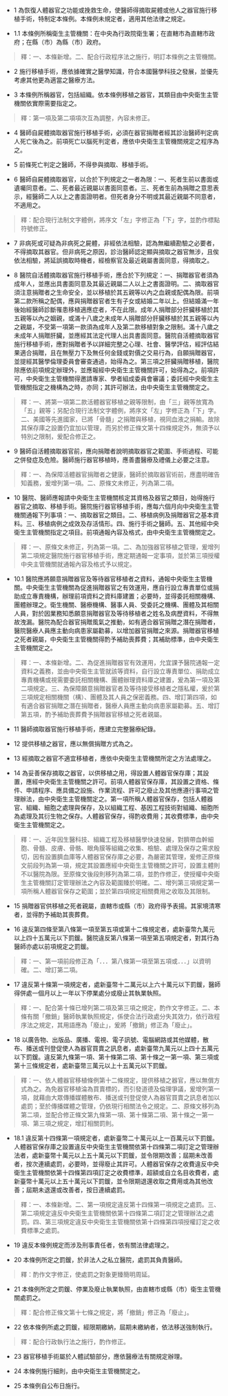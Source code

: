 * 1 為恢復人體器官之功能或挽救生命，使醫師得摘取屍體或他人之器官施行移植手術，特制定本條例。本條例未規定者，適用其他法律之規定。

* 1.1 本條例所稱衛生主管機關：在中央為行政院衛生署；在直轄市為直轄市政府；在縣（市）為縣（市）政府。

> 釋：一、本條新增。二、配合行政程序法之施行，明訂本條例之主管機關。

* 2 施行移植手術，應依據確實之醫學知識，符合本國醫學科技之發展，並優先考慮其他更為適當之醫療方法。

* 3 本條例所稱器官，包括組織。依本條例移植之器官，其類目由中央衛生主管機關依實際需要指定之。

> 釋：第一項及第二項項次互為調整，內容未修正。

* 4 醫師自屍體摘取器官施行移植手術，必須在器官捐贈者經其診治醫師判定病人死亡後為之。前項死亡以腦死判定者，應依中央衛生主管機關規定之程序為之。

* 5 前條死亡判定之醫師，不得參與摘取、移植手術。

* 6 醫師自屍體摘取器官，以合於下列規定之一者為限：一、死者生前以書面或遺囑同意者。二、死者最近親屬以書面同意者。三、死者生前為捐贈之意思表示，經醫師二人以上之書面證明者。但死者身分不明或其最近親屬不同意者，不適用之。

> 釋：配合現行法制文字體例，將序文「左」字修正為「下」字，並酌作標點符號修正。

* 7 非病死或可疑為非病死之屍體，非經依法相驗，認為無繼續勘驗之必要者，不得摘取其器官。但非病死之原因，診治醫師認定顯與摘取之器官無涉，且俟依法相驗，將延誤摘取時機者，經檢察官及最近親屬書面同意，得摘取之。

* 8 醫院自活體摘取器官施行移植手術，應合於下列規定：一、捐贈器官者須為成年人，並應出具書面同意及其最近親屬二人以上之書面證明。二、摘取器官須注意捐贈者之生命安全，並以移植於其五親等以內之血親或配偶為限。前項第二款所稱之配偶，應與捐贈器官者生有子女或結婚二年以上。但結婚滿一年後始經醫師診斷罹患移植適應症者，不在此限。成年人捐贈部分肝臟移植於其五親等以內之姻親，或滿十八歲之未成年人捐贈部分肝臟移植於其五親等以內之親屬，不受第一項第一款須為成年人及第二款移植對象之限制。滿十八歲之未成年人捐贈肝臟，並應經其法定代理人出具書面同意。醫院自活體摘取器官施行移植手術，應對捐贈者予以詳細完整之心理、社會、醫學評估，經評估結果適合捐贈，且在無壓力下及無任何金錢或對價之交易行為，自願捐贈器官，並提經其醫學倫理委員會審查通過，始得為之。第三項之肝臟捐贈移植，醫院除應依前項規定辦理外，並應報經中央衛生主管機關許可，始得為之。前項許可，中央衛生主管機關得邀請專家、學者組成委員會審議；委託經中央衛生主管機關指定之機構為之時，亦同；其許可辦法，由中央衛生主管機關定之。

> 釋：一、將第一項第二款活體器官移植之親等限制，由「三」親等放寬為「五」親等；另配合現行法制文字體例，將序文「左」字修正為「下」字。二、美國等先進國家，已將「骨髓」之捐贈與移植，視同血液之捐輸。故除其保存庫之設置仍宜加以管理，而另於修正條文第十四條規定外，無須予以特別之限制，爰配合修正之。

* 9 醫師自活體摘取器官前，應向捐贈者說明摘取器官之範圍、手術過程、可能之併發症及危險。醫師施行器官移植時，應善盡醫療及禮儀上必要之注意。

> 釋：一、為保障活體器官捐贈者之健康，醫師於摘取器官術前，應盡明確告知義務，爰增列第一項。二、原條文未修正，列為第二項。

* 10 醫院、醫師應報請中央衛生主管機關核定其資格及器官之類目，始得施行器官之摘取、移植手術。醫院施行器官移植手術，應每六個月向中央衛生主管機關通報下列事項：一、摘取器官之類目。二、移植病例及捐贈器官之基本資料。三、移植病例之成效及存活情形。四、施行手術之醫師。五、其他經中央衛生主管機關指定之項目。前項通報內容及格式，由中央衛生主管機關定之。

> 釋：一、原條文未修正，列為第一項。二、為加強器官移植之管理，爰增列第二項規定醫院施行器官移植手術，應定期通報一定事項，並於第三項授權中央主管機關就通報內容及格式予以規定。

* 10.1 醫院應將願意捐贈器官及等待器官移植者之資料，通報中央衛生主管機關。中央衛生主管機關為促進捐贈器官之有效運用，應自行設立專責單位或捐助成立專責機構，辦理前項資料之資料庫建置；必要時，並得委託相關機構、團體辦理之。衛生機關、醫療機構、醫事人員、受委託之機構、團體及其相關人員，對於因業務知悉願意捐贈器官及等待移植者之姓名及病歷資料，不得無故洩漏。醫院為配合器官捐贈風氣之推動，如有適合器官捐贈之潛在捐贈者，醫院醫療人員應主動向病患家屬勸募，以增加器官捐贈之來源。捐贈器官移植之死者親屬，中央衛生主管機關得酌予補助喪葬費；其補助標準，由中央衛生主管機關定之。

> 釋：一、本條新增。二、為促進捐贈器官有效運用，允宜課予醫院通報一定資料之義務，並由中央衛生主管就該等資料，自行設立專責單位、捐助成立專責機構或視需要委託相關機構、團體辦理資料庫之建置，爰為第一項及第二項規定。三、為保障願意捐贈器官者及等待接受移植者之隱私權，爰於第三項規定相關機關（構）、團體及其人員之保密義務。四、增訂第四項，如有適合器官捐贈之潛在捐贈者，醫療人員應主動向病患家屬勸募。五、增訂第五項，酌予補助喪葬費予捐贈器官移植之死者親屬。

* 11 醫師摘取器官施行移植手術，應建立完整醫療紀錄。

* 12 提供移植之器官，應以無償捐贈方式為之。

* 13 經摘取之器官不適宜移植者，應依中央衛生主管機關所定之方法處理之。

* 14 為妥善保存摘取之器官，以供移植之用，得設置人體器官保存庫；其設置，應經中央衛生主管機關之許可。前項人體器官保存庫，其設置之資格、條件、申請程序、應具備之設施、作業流程、許可之廢止及其他應遵行事項之管理辦法，由中央衛生主管機關定之。第一項所稱人體器官保存，包括人體器官、組織、細胞之處理與保存，及以組織工程、基因工程技術對組織、細胞所為處理及其衍生物之保存。人體器官保存，得酌收費用；其收費標準，由中央衛生主管機關定之。

> 釋：一、近年因生醫科技、組織工程及移植醫學快速發展，對臍帶血幹細胞、骨髓、皮膚、骨骼、眼角膜等組織之收集、檢驗、處理及保存之需求殷切，因有設置臍血庫等人體器官保存庫之必要，為嚴密其管理，爰修正原條文前段列為第一項，規定其設置應經中央衛生主管機關之許可，設置主體則不以醫院為限。至原條文後段則移列為第二項，並酌作修正，使授權中央衛生主管機關訂定管理辦法之內容及範圍臻於明確。二、增列第三項規定第一項所稱人體器官保存之範圍；並於第四項規定相關費用之收取及其限制。

* 15 捐贈器官供移植之死者親屬，直轄市或縣（市）政府得予表揚。其家境清寒者，並得酌予補助其喪葬費。

* 16 違反第四條至第八條第一項至第五項或第十二條規定者，處新臺幣九萬元以上四十五萬元以下罰鍰。醫院違反第八條第一項至第五項規定者，對其行為醫師亦處以前項規定之罰鍰。

> 釋：一、第一項前段修正為「．．．第八條第一項至第五項或．．．」以資明確。二、增訂第二項。

* 17 違反第十條第一項規定者，處新臺幣十二萬元以上六十萬元以下罰鍰，醫師得併處一個月以上一年以下停業處分或廢止其執業執照。

> 釋：一、配合第十條已增列第二項及第三項之規定，酌作文字修正。二、本條有關「撤銷」醫師執業執照規定，係使合法行政處分失其效力，依行政程序法之規定，其用語應為「廢止」，爰將「撤銷」修正為「廢止」。

* 18 以廣告物、出版品、廣播、電視、電子訊號、電腦網路或其他媒體，散布、播送或刊登促使人為器官買賣之訊息者，處新臺幣九萬元以上四十五萬元以下罰鍰。違反第九條第一項、第十條第二項、第十條之一第一項、第三項或第十三條規定者，處新臺幣三萬元以上十五萬元以下罰鍰。

> 釋：一、依人體器官移植條例第十二條規定，提供移植之器官，應以無償方式為之。為免器官移植淪為買賣標的，而引發道德及倫理爭議，爰增列第一項，就藉由大眾傳播媒體散布、播送或刊登促使人為器官買賣之訊息者加以處罰；至於傳播媒體之管理，仍依現行相關法令之規定。二、原條文移列為第二項，並配合修正條文第九條第一項、第十條第二項、第十條之一第一項、第三項之規定，增訂相關罰則。

* 18.1 違反第十四條第一項規定者，處新臺幣二十萬元以上一百萬元以下罰鍰。人體器官保存庫之設置違反中央衛生主管機關依第十四條第二項訂定之管理辦法者，處新臺幣十萬元以上五十萬元以下罰鍰，並令限期改善；屆期未改善者，按次連續處罰，必要時，並得廢止其許可。人體器官保存之收費違反中央衛生主管機關依第十四條第四項訂定之收費標準，超額或自立名目收費者，處新臺幣十萬元以上五十萬元以下罰鍰，並令限期退還收取之費用或為其他改善；屆期未退還或改善者，按日連續處罰。

> 釋：一、本條新增。二、第一項規定違反第十四條第一項規定之處罰。三、第二項規定違反中央衛生主管機關依第十四條第二項訂定之管理辦法之處罰。四、第三項規定違反中央衛生主管機關依第十四條第四項授權訂定之收費標準之處罰。

* 19 違反本條例規定而涉及刑事責任者，依有關法律處理之。

* 20 本條例所定之罰鍰，於非法人之私立醫院，處罰其負責醫師。

> 釋：酌作文字修正，使處罰之對象更臻簡明周延。

* 21 本條例所定之罰鍰、停業及廢止執業執照，由直轄市或縣（市）衛生主管機關處罰之。

> 釋：配合修正條文第十七條之規定，將「撤銷」修正為「廢止」。

* 22 依本條例所處之罰鍰，經限期繳納，屆期未繳納者，依法移送強制執行。

> 釋：配合行政執行法之施行，酌作修正。

* 23 器官移植手術屬於人體試驗部分，應依醫療法有關規定辦理。

* 24 本條例施行細則，由中央衛生主管機關定之。

* 25 本條例自公布日施行。

